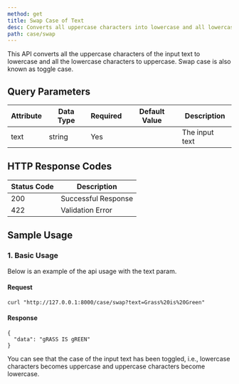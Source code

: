 ```yaml
---
method: get
title: Swap Case of Text
desc: Converts all uppercase characters into lowercase and all lowercase characters into uppercase.
path: case/swap
---
```


This API converts all the uppercase characters of the input text to lowercase and all the lowercase characters to uppercase. Swap case is also known as toggle case.

## Query Parameters

| Attribute | Data Type | Required | Default Value |Description |
| ----------- | ----------- | -----------  | ----------- | ----------- |
| text | string | Yes | | The input text  |

## HTTP Response Codes

| Status Code | Description |
| ----------- | ----------- |
| 200 | Successful Response |
| 422 | Validation Error |

## Sample Usage

### 1. Basic Usage

Below is an example of the api usage with the text param. 

#### Request

```
curl "http://127.0.0.1:8000/case/swap?text=Grass%20is%20Green"
```

#### Response

```
{
  "data": "gRASS IS gREEN"
}
```

You can see that the case of the input text has been toggled, i.e., lowercase characters becomes uppercase and uppercase characters become lowercase.
